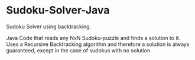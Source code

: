 # Sudoku-Solver-Java
Sudoku Solver using backtracking.

Java Code that reads any NxN Sudoku-puzzle and finds a solution to it. Uses a Recursive Backtracking algorithm and therefore a solution is always guaranteed, except in the case of sudokus with no solution.

